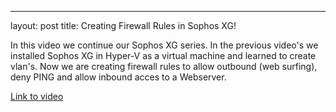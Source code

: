 ---
layout: post
title: Creating Firewall Rules in Sophos XG!

In this video we continue our Sophos XG series. In the previous video's we installed Sophos XG in Hyper-V as a virtual machine and learned to create vlan's.
Now we are creating firewall rules to allow outbound (web surfing), deny PING and allow inbound acces to a Webserver.

[Link to video](https://www.youtube.com/watch?v=h_-DWfkqx7A)
